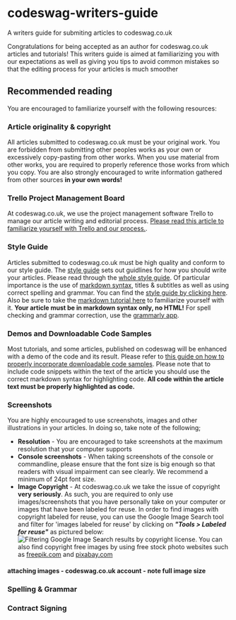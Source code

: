 # codeswag-writers-guide
A writers guide for submiting articles to codeswag.co.uk

Congratulations for being accepted as an author for codeswag.co.uk articles and tutorials! This writers guide is aimed at familiarizing you with our expectations as well as giving you tips to avoid common mistakes so that the editing process for your articles is much smoother

## Recommended reading

You are encouraged to familiarize yourself with the following resources:

### Article originality & copyright

All articles submitted to codeswag.co.uk must be your original work. You are forbidden from submitting other peoples works as your own or excessively copy-pasting from other works. When you use material from other works, you are required to properly reference those works from which you copy. You are also strongly encouraged to write information gathered from other sources **in your own words!**

### Trello Project Management Board

At codeswag.co.uk, we use the project management software Trello to manage our article writing and editorial process. [Please read this article to familiarize yourself with Trello and our process.](https://github.com/charis-the-programmer/author-documentation/blob/master/docs/Tools-Using%20Trello.md).

### Style Guide

Articles submitted to codeswag.co.uk must be high quality and conform to our style guide. The [style guide](https://github.com/charis-the-programmer/author-documentation/blob/master/docs/Process-Style%20Guide.md) sets out guidlines for how you should write your articles. Please read through the [whole style guide](https://github.com/charis-the-programmer/author-documentation/blob/master/docs/Process-Style%20Guide.md). Of particular importance is the use of [markdown syntax](https://www.markdowntutorial.com/), titles & subtitles as well as using correct spelling and grammar. You can find the [style guide by clicking here](https://github.com/charis-the-programmer/author-documentation/blob/master/docs/Process-Style%20Guide.md). Also be sure to take the [markdown tutorial here](https://www.markdowntutorial.com/) to familiarize yourself with it. **Your article must be in markdown syntax only, no HTML!** For spell checking and grammar correction, use the [grammarly app](https://app.grammarly.com/).

### Demos and Downloadable Code Samples

Most tutorials, and some articles, published on codeswag will be enhanced with a demo of the code and its result. Please refer to [this guide on how to properly incorporate downloadable code samples](https://github.com/charis-the-programmer/author-documentation/blob/master/docs/Tools-Demo.md). Please note that to include code snippets within the text of the article you should use the correct markdown syntax for highlighting code. **All code within the article text must be properly highlighted as code.**

### Screenshots

You are highly encouraged to use screenshots, images and other illustrations in your articles. In doing so, take note of the following;

- **Resolution** - You are encouraged to take screenshots at the maximum resolution that your computer supports
- **Console screenshots** - When taking screenshots of the console or commandline, please ensure that the font size is big enough so that readers with visual impairment can see clearly. We recommend a minimum of 24pt font size.
- **Image Copyright** - At codeswag.co.uk we take the issue of copyright **very seriously**. As such, you are required to only use images/screenshots that you have personally take on your computer or images that have been labeled for reuse. In order to find images with copyright labeled for reuse, you can use the Google Image Search tool and filter for 'images labeled for reuse' by clicking on *__"Tools > Labeled for reuse"__* as pictured below:
![Filtering Google Image Search results by copyright license](https://codeswag.co.uk/wp-content/uploads/2020/01/image-reuse.png).
You can also find copyright free images by using free stock photo websites such as [freepik.com](http://freepik.com) and [pixabay.com](http://pixabay.com)
#### attaching images - codeswag.co.uk account - note full image size

### Spelling & Grammar

### Contract Signing
